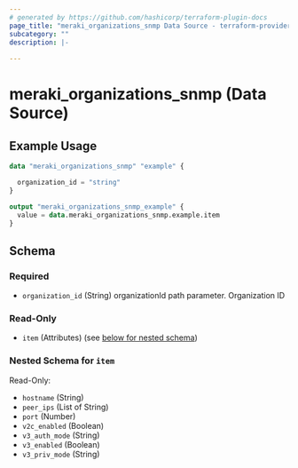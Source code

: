 ```yaml
---
# generated by https://github.com/hashicorp/terraform-plugin-docs
page_title: "meraki_organizations_snmp Data Source - terraform-provider-meraki"
subcategory: ""
description: |-
  
---
```


# meraki_organizations_snmp (Data Source)



## Example Usage

```terraform
data "meraki_organizations_snmp" "example" {

  organization_id = "string"
}

output "meraki_organizations_snmp_example" {
  value = data.meraki_organizations_snmp.example.item
}
```

<!-- schema generated by tfplugindocs -->
## Schema

### Required

- `organization_id` (String) organizationId path parameter. Organization ID

### Read-Only

- `item` (Attributes) (see [below for nested schema](#nestedatt--item))

<a id="nestedatt--item"></a>
### Nested Schema for `item`

Read-Only:

- `hostname` (String)
- `peer_ips` (List of String)
- `port` (Number)
- `v2c_enabled` (Boolean)
- `v3_auth_mode` (String)
- `v3_enabled` (Boolean)
- `v3_priv_mode` (String)
